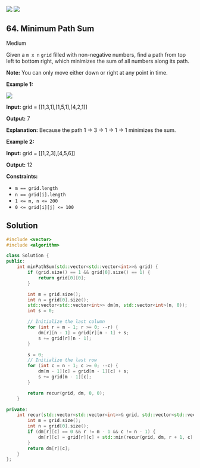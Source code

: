 [![](https://img.shields.io/github/stars/LeetCode-in-Cpp/LeetCode-in-Cpp?label=Stars&style=flat-square)](https://github.com/LeetCode-in-Cpp/LeetCode-in-Cpp)
[![](https://img.shields.io/github/forks/LeetCode-in-Cpp/LeetCode-in-Cpp?label=Fork%20me%20on%20GitHub%20&style=flat-square)](https://github.com/LeetCode-in-Cpp/LeetCode-in-Cpp/fork)

## 64\. Minimum Path Sum

Medium

Given a `m x n` `grid` filled with non-negative numbers, find a path from top left to bottom right, which minimizes the sum of all numbers along its path.

**Note:** You can only move either down or right at any point in time.

**Example 1:**

![](https://assets.leetcode.com/uploads/2020/11/05/minpath.jpg)

**Input:** grid = \[\[1,3,1],[1,5,1],[4,2,1]]

**Output:** 7

**Explanation:** Because the path 1 → 3 → 1 → 1 → 1 minimizes the sum. 

**Example 2:**

**Input:** grid = \[\[1,2,3],[4,5,6]]

**Output:** 12 

**Constraints:**

*   `m == grid.length`
*   `n == grid[i].length`
*   `1 <= m, n <= 200`
*   `0 <= grid[i][j] <= 100`



## Solution

```cpp
#include <vector>
#include <algorithm>

class Solution {
public:
    int minPathSum(std::vector<std::vector<int>>& grid) {
        if (grid.size() == 1 && grid[0].size() == 1) {
            return grid[0][0];
        }

        int m = grid.size();
        int n = grid[0].size();
        std::vector<std::vector<int>> dm(m, std::vector<int>(n, 0));
        int s = 0;

        // Initialize the last column
        for (int r = m - 1; r >= 0; --r) {
            dm[r][n - 1] = grid[r][n - 1] + s;
            s += grid[r][n - 1];
        }

        s = 0;
        // Initialize the last row
        for (int c = n - 1; c >= 0; --c) {
            dm[m - 1][c] = grid[m - 1][c] + s;
            s += grid[m - 1][c];
        }

        return recur(grid, dm, 0, 0);
    }

private:
    int recur(std::vector<std::vector<int>>& grid, std::vector<std::vector<int>>& dm, int r, int c) {
        int m = grid.size();
        int n = grid[0].size();
        if (dm[r][c] == 0 && r != m - 1 && c != n - 1) {
            dm[r][c] = grid[r][c] + std::min(recur(grid, dm, r + 1, c), recur(grid, dm, r, c + 1));
        }
        return dm[r][c];
    }
};
```